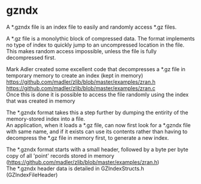# gzndx

A *.gzndx file is an index file to easily and randomly access *.gz files.

A *.gz file is a monolythic block of compressed data.  The format implements no type of index to quickly jump to an uncompressed location in the file.  This makes random access impossible, unless the file is fully decompressed first.

Mark Adler created some excellent code that decompresses a *.gz file in temporary memory to create an index (kept in memory)<br>
https://github.com/madler/zlib/blob/master/examples/zran.h<br>
https://github.com/madler/zlib/blob/master/examples/zran.c<br>
Once this is done it is possible to access the file randomly using the index that was created in memory

The *.gzndx format takes this a step further by dumping the entirity of the memory-stored index into a file.  
An application, when it loads a *.gz file, can now first look for a *.gzndx file with same name, and if it exists can use its contents rather than having to decompress the *.gz file in memory first, to generate a new index.

The *.gzndx format starts with a small header, followed by a byte per byte copy of all 'point' records stored in memory<br> (https://github.com/madler/zlib/blob/master/examples/zran.h)<br>
The *.gzndx header data is detailed in GZIndexStructs.h (GZIndexFileHeader)
